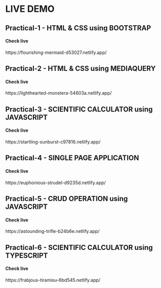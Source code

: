 # LIVE DEMO 


## Practical-1 - HTML & CSS using BOOTSTRAP

<h4>Check live</h4>
https://flourishing-mermaid-d53027.netlify.app/

## Practical-2 - HTML & CSS using MEDIAQUERY

<h4>Check live</h4>
https://lighthearted-monstera-54603a.netlify.app/

## Practical-3 - SCIENTIFIC CALCULATOR using JAVASCRIPT

<h4>Check live</h4>
https://startling-sunburst-c97816.netlify.app/

## Practical-4 - SINGLE PAGE APPLICATION

<h4>Check live</h4>
https://euphonious-strudel-d9235d.netlify.app/

## Practical-5 - CRUD OPERATION using JAVASCRIPT

<h4>Check live</h4>
https://astounding-trifle-b24b6e.netlify.app/

## Practical-6 - SCIENTIFIC CALCULATOR using TYPESCRIPT

<h4>Check live</h4>
https://frabjous-tiramisu-6bd545.netlify.app/

